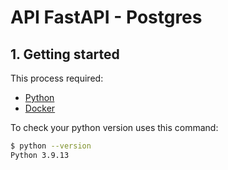 # API FastAPI - Postgres

## 1. Getting started

This process required:
- [Python](https://github.com/pyenv/pyenv) 
- [Docker](https://github.com/pyenv/pyenv) 

To check your python version uses this command:
```bash
$ python --version
Python 3.9.13
```
